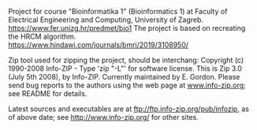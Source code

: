 Project for course "Bioinformatika 1" (Bioinformatics 1) at Faculty of Electrical Engineering and Computing, University of Zagreb.
https://www.fer.unizg.hr/predmet/bio1
The project is based on recreating the HRCM algorithm.
https://www.hindawi.com/journals/bmri/2019/3108950/

Zip tool used for zipping the project, should be interchang: 
Copyright (c) 1990-2008 Info-ZIP - Type 'zip "-L"' for software license.
This is Zip 3.0 (July 5th 2008), by Info-ZIP.
Currently maintained by E. Gordon.  Please send bug reports to
the authors using the web page at www.info-zip.org; see README for details.

Latest sources and executables are at ftp://ftp.info-zip.org/pub/infozip,
as of above date; see http://www.info-zip.org/ for other sites.